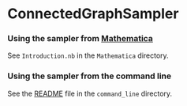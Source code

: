 # ConnectedGraphSampler

### Using the sampler from [Mathematica](https://wri.com/mathematica)

See `Introduction.nb` in the `Mathematica` directory.

### Using the sampler from the command line

See the [README](command_line/README.md) file in the `command_line` directory.
